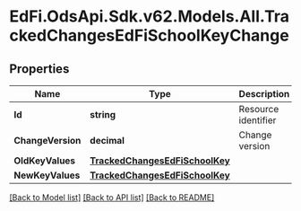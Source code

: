 # EdFi.OdsApi.Sdk.v62.Models.All.TrackedChangesEdFiSchoolKeyChange

## Properties

Name | Type | Description | Notes
------------ | ------------- | ------------- | -------------
**Id** | **string** | Resource identifier | [optional] 
**ChangeVersion** | **decimal** | Change version | [optional] 
**OldKeyValues** | [**TrackedChangesEdFiSchoolKey**](TrackedChangesEdFiSchoolKey.md) |  | [optional] 
**NewKeyValues** | [**TrackedChangesEdFiSchoolKey**](TrackedChangesEdFiSchoolKey.md) |  | [optional] 

[[Back to Model list]](../../README.md#documentation-for-models) [[Back to API list]](../../README.md#documentation-for-api-endpoints) [[Back to README]](../../README.md)

